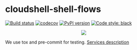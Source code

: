 # cloudshell-shell-flows
[![Build status](https://github.com/QualiSystems/cloudshell-shell-flows/workflows/CI/badge.svg?branch=master)](https://github.com/QualiSystems/cloudshell-shell-flows/actions?query=branch%3Amaster)
[![codecov](https://codecov.io/gh/QualiSystems/cloudshell-shell-flows/branch/master/graph/badge.svg)](https://codecov.io/gh/QualiSystems/cloudshell-shell-flows)
[![PyPI version](https://badge.fury.io/py/cloudshell-shell-flows.svg)](https://badge.fury.io/py/cloudshell-shell-flows)
[![Code style: black](https://img.shields.io/badge/code%20style-black-000000.svg)](https://github.com/python/black)

<p align="center">
<img src="https://github.com/QualiSystems/devguide_source/raw/master/logo.png"></img>
</p>

We use tox and pre-commit for testing. [Services description](https://github.com/QualiSystems/cloudshell-package-repo-template#description-of-services)
